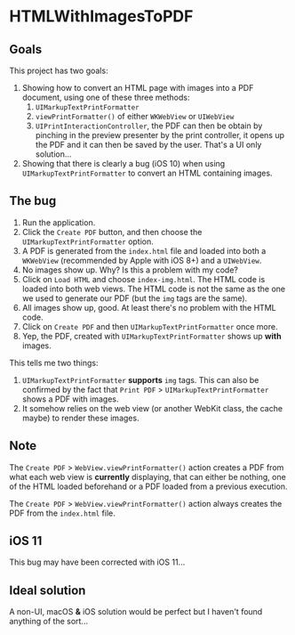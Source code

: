 # HTMLWithImagesToPDF

## Goals

This project has two goals:

1. Showing how to convert an HTML page with images into a PDF document, using one of these three methods:
	1. `UIMarkupTextPrintFormatter`
	2. `viewPrintFormatter()` of either `WKWebView` or `UIWebView`
	3. `UIPrintInteractionController`, the PDF can then be obtain by pinching in the preview presenter by the print controller, it opens up the PDF and it can then be saved by the user. That's a UI only solution...
2. Showing that there is clearly a bug (iOS 10) when using `UIMarkupTextPrintFormatter` to convert an HTML containing images.

## The bug

1. Run the application.
2. Click the `Create PDF` button, and then choose the `UIMarkupTextPrintFormatter` option.
3. A PDF is generated from the `index.html` file and loaded into both a `WKWebView` (recommended by Apple with iOS 8+) and a `UIWebView`.
4. No images show up. Why? Is this a problem with my code?
5. Click on `Load HTML` and choose `index-img.html`. The HTML code is loaded into both web views. The HTML code is not the same as the one we used to generate our PDF (but the `img` tags are the same).
6. All images show up, good. At least there's no problem with the HTML code.
7. Click on `Create PDF` and then `UIMarkupTextPrintFormatter` once more.
8. Yep, the PDF, created with `UIMarkupTextPrintFormatter` shows up **with** images.

This tells me two things:

1. `UIMarkupTextPrintFormatter` **supports** `img` tags. This can also be confirmed by the fact that `Print PDF` > `UIMarkupTextPrintFormatter` shows a PDF with images.
2. It somehow relies on the web view (or another WebKit class, the cache maybe) to render these images.

## Note

The `Create PDF` > `WebView.viewPrintFormatter()` action creates a PDF from what each web view is **currently** displaying, that can either be nothing, one of the HTML loaded beforehand or a PDF loaded from a previous execution.

The `Create PDF` > `WebView.viewPrintFormatter()` action always creates the PDF from the `index.html` file.

## iOS 11

This bug may have been corrected with iOS 11...

## Ideal solution

A non-UI, macOS **&** iOS solution would be perfect but I haven't found anything of the sort...